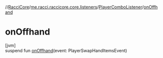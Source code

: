 //[RacciCore](../../../index.md)/[me.racci.raccicore.core.listeners](../index.md)/[PlayerComboListener](index.md)/[onOffhand](on-offhand.md)

# onOffhand

[jvm]\
suspend fun [onOffhand](on-offhand.md)(event: PlayerSwapHandItemsEvent)
